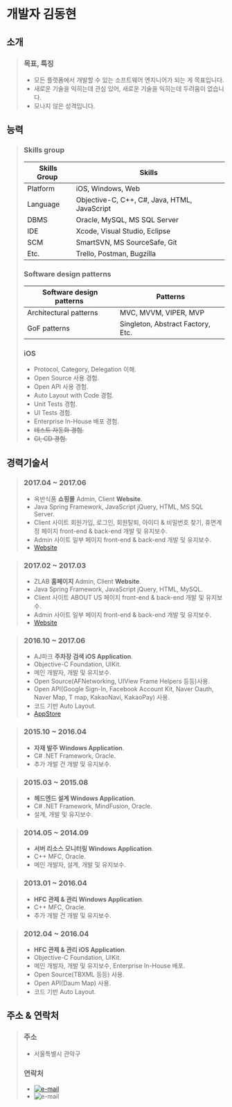 # 개발자 김동현

## 소개
>### 목표, 특징
>- 모든 플랫폼에서 개발할 수 있는 소프트웨어 엔지니어가 되는 게 목표입니다.
>- 새로운 기술을 익히는데 관심 있어, 새로운 기술을 익히는데 두려움이 없습니다.
>- 모나지 않은 성격입니다.

## 능력
>### Skills group
>| Skills Group | Skills |
>| ------------- | ------------- |
>| Platform  | iOS, Windows, Web |
>| Language  | Objective-C, C++, C#, Java, HTML, JavaScript |
>| DBMS | Oracle, MySQL, MS SQL Server |
>| IDE | Xcode, Visual Studio, Eclipse |
>| SCM | SmartSVN, MS SourceSafe, Git |
>| Etc. | Trello, Postman, Bugzilla |
>### Software design patterns
>| Software design patterns | Patterns |
>| ------------- | ------------- |
>| Architectural patterns  | MVC, MVVM, VIPER, MVP |
>| GoF patterns  | Singleton, Abstract Factory, Etc. |
>### iOS
>- Protocol, Category, Delegation 이해.
>- Open Source 사용 경험.
>- Open API 사용 경험.
>- Auto Layout with Code 경험. 
>- Unit Tests 경험.
>- UI Tests 경험.
>- Enterprise In-House 배포 경험.
>- ~~테스트 자동화 경험.~~
>- ~~CI, CD 경험.~~

## 경력기술서
>### 2017.04 ~ 2017.06
>- 옥반식품 **쇼핑몰** Admin, Client **Website**.
>- Java Spring Framework, JavaScript jQuery, HTML, MS SQL Server.
>- Client 사이트 회원가입, 로그인, 회원탈퇴, 아이디 & 비밀번호 찾기, 휴면계정 페이지 front-end & back-end 개발 및 유지보수.
>- Admin 사이트 일부 페이지 front-end & back-end 개발 및 유지보수.
>- [Website](https://m.okban.co.kr/m/)

>### 2017.02 ~ 2017.03
>- ZLAB **홈페이지** Admin, Client **Website**.
>- Java Spring Framework, JavaScript jQuery, HTML, MySQL.
>- Client 사이트 ABOUT US 페이지 front-end & back-end 개발 및 유지보수.
>- Admin 사이트 일부 페이지 front-end & back-end 개발 및 유지보수.
>- [Website](http://www.zlab.mobi/homepage/)

>### 2016.10 ~ 2017.06
>- AJ파크 **주차장 검색 iOS Application**.
>- Objective-C Foundation, UIKit.
>- 메인 개발자, 개발 및 유지보수.
>- Open Source(AFNetworking, UIView Frame Helpers 등등)사용.
>- Open API(Google Sign-In, Facebook Account Kit, Naver Oauth, Naver Map, T map, KakaoNavi, KakaoPay) 사용.
>- 코드 기반 Auto Layout. 
>- [AppStore](https://itunes.apple.com/kr/app/aj%ED%8C%8C%ED%81%AC-%EC%A3%BC%EC%B0%A8%EC%9E%A5-%EC%9D%B4%EC%9A%A9%EA%B3%A0%EA%B0%9D-%EC%A3%BC%EC%B0%A8-%ED%95%A0%EC%9D%B8-%EC%A3%BC%EC%B0%A8-%ED%8F%AC%EC%9D%B8%ED%8A%B8-%ED%95%A0%EC%9D%B8/id1180899976?mt=8)

>### 2015.10 ~ 2016.04
>- **자재 발주 Windows Application**.
>- C# .NET Framework, Oracle.
>- 추가 개발 건 개발 및 유지보수.

>### 2015.03 ~ 2015.08
>- **헤드엔드 설계 Windows Application**. 
>- C# .NET Framework, MindFusion, Oracle.
>- 설계, 개발 및 유지보수.

>### 2014.05 ~ 2014.09
>- **서버 리소스 모니터링 Windows Application**.
>- C++ MFC, Oracle.
>- 메인 개발자, 설계, 개발 및 유지보수.

>### 2013.01 ~ 2016.04
>- **HFC 관제 & 관리 Windows Application**. 
>- C++ MFC, Oracle.
>- 추가 개발 건 개발 및 유지보수.

>### 2012.04 ~ 2016.04
>- **HFC 관제 & 관리 iOS Application**.
>- Objective-C Foundation, UIKit.
>- 메인 개발자, 개발 및 유지보수, Enterprise In-House 배포.
>- Open Source(TBXML 등등) 사용.
>- Open API(Daum Map) 사용.
>- 코드 기반 Auto Layout.

## 주소 & 연락처
>### 주소
>- 서울특별시 관악구
>### 연락처
>- [![e-mail](https://img.shields.io/badge/email-eastsunshinee@gmail.com-blue.svg)](mailto:yo@yevgnenll.me)<br />
>- ![e-mail](https://img.shields.io/badge/phone-010--4788--1327-blue.svg)
